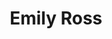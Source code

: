 ---
type: "member"
type: "team"
title: "Emily Ross"
publish_name: "Emily Ross"
email: "?@?"
bg_image: "images/team/people_background.png"
photo: "/images/team/yuan.png"
lab_position: "Grad Student"
lab_group: "Alumni"
status: "alumni"
---